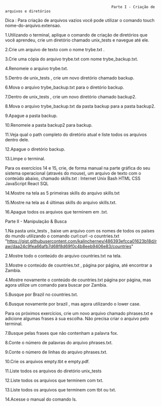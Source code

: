                                                      Parte I - Criação de arquivos e diretórios

Dica : Para criação de arquivos vazios você pode utilizar o comando touch nome-do-arquivo.extensao.

1.Utilizando o terminal, aplique o comando de criação de diretórios que você aprendeu, crie um diretório chamado unix_tests e navegue até ele.

2.Crie um arquivo de texto com o nome trybe.txt .

3.Crie uma cópia do arquivo trybe.txt com nome trybe_backup.txt.

4.Renomeie o arquivo trybe.txt.

5.Dentro de unix_tests , crie um novo diretório chamado backup.

6.Mova o arquivo trybe_backup.txt para o diretório backup.

7.Dentro de unix_tests , crie um novo diretório chamado backup2.

8.Mova o arquivo trybe_backup.txt da pasta backup para a pasta backup2.

9.Apague a pasta backup.

10.Renomeie a pasta backup2 para backup.

11.Veja qual o path completo do diretório atual e liste todos os arquivos dentro dele.

12.Apague o diretório backup.

13.Limpe o terminal.

Para os exercícios 14 e 15, crie, de forma manual na parte gráfica do seu sistema operacional (através do mouse), um arquivo de texto com o conteúdo abaixo, chamado skills.txt : 
Internet
Unix
Bash
HTML
CSS
JavaScript
React
SQL

14.Mostre na tela as 5 primeiras skills do arquivo skills.txt 

15.Mostre na tela as 4 últimas skills do arquivo skills.txt.

16.Apague todos os arquivos que terminem em .txt.

Parte II - Manipulação & Busca

1.Na pasta unix_tests , baixe um arquivo com os nomes de todos os países do mundo utilizando o comando curl:curl -o countries.txt "https://gist.githubusercontent.com/kalinchernev/486393efcca01623b18d/raw/daa24c9fea66afb7d68f8d69f0c4b8eeb9406e83/countries"

2.Mostre todo o conteúdo do arquivo countries.txt na tela.

3.Mostre o conteúdo de countries.txt , página por página, até encontrar a Zambia.

4.Mostre novamente o conteúdo de countries.txt página por página, mas agora utilize um comando para buscar por Zambia.

5.Busque por Brazil no countries.txt.

6.Busque novamente por brazil , mas agora utilizando o lower case.

Para os próximos exercícios, crie um novo arquivo chamado phrases.txt e adicione algumas frases à sua escolha. Não precisa criar o arquivo pelo terminal.

7.Busque pelas frases que não contenham a palavra fox.

8.Conte o número de palavras do arquivo phrases.txt.

9.Conte o número de linhas do arquivo phrases.txt.

10.Crie os arquivos empty.tbt e empty.pdf.

11.Liste todos os arquivos do diretório unix_tests

12.Liste todos os arquivos que terminem com txt.

13.Liste todos os arquivos que terminem com tbt ou txt.

14.Acesse o manual do comando ls.
